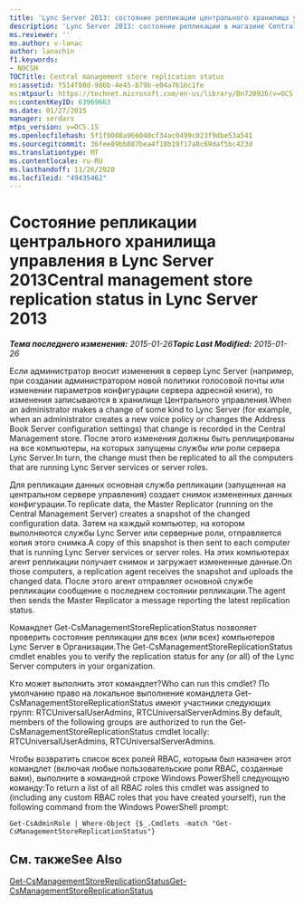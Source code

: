 ```yaml
---
title: 'Lync Server 2013: состояние репликации центрального хранилища управления'
description: 'Lync Server 2013: состояние репликации в магазине Central Management Store.'
ms.reviewer: ''
ms.author: v-lanac
author: lanachin
f1.keywords:
- NOCSH
TOCTitle: Central management store replication status
ms:assetid: f514f88d-986b-4e45-b79b-e04a7616c1fe
ms:mtpsurl: https://technet.microsoft.com/en-us/library/Dn720926(v=OCS.15)
ms:contentKeyID: 63969663
ms.date: 01/27/2015
manager: serdars
mtps_version: v=OCS.15
ms.openlocfilehash: 5f1f9008a966040cf34ac0499c023f9dbe53a541
ms.sourcegitcommit: 36fee89bb887bea4f18b19f17a8c69daf5bc423d
ms.translationtype: MT
ms.contentlocale: ru-RU
ms.lasthandoff: 11/26/2020
ms.locfileid: "49435462"
---
```

# <a name="central-management-store-replication-status-in-lync-server-2013"></a><span data-ttu-id="8ecc5-103">Состояние репликации центрального хранилища управления в Lync Server 2013</span><span class="sxs-lookup"><span data-stu-id="8ecc5-103">Central management store replication status in Lync Server 2013</span></span>

<div data-xmlns="http://www.w3.org/1999/xhtml">

<div class="topic" data-xmlns="http://www.w3.org/1999/xhtml" data-msxsl="urn:schemas-microsoft-com:xslt" data-cs="https://msdn.microsoft.com/">

<div data-asp="https://msdn2.microsoft.com/asp">



</div>

<div id="mainSection">

<div id="mainBody"><span data-ttu-id="8ecc5-104">

<span> </span></span><span class="sxs-lookup"><span data-stu-id="8ecc5-104">

<span> </span></span></span>

<span data-ttu-id="8ecc5-105">_**Тема последнего изменения:** 2015-01-26_</span><span class="sxs-lookup"><span data-stu-id="8ecc5-105">_**Topic Last Modified:** 2015-01-26_</span></span>

<span data-ttu-id="8ecc5-106">Если администратор вносит изменения в сервер Lync Server (например, при создании администратором новой политики голосовой почты или изменении параметров конфигурации сервера адресной книги), то изменения записываются в хранилище Центрального управления.</span><span class="sxs-lookup"><span data-stu-id="8ecc5-106">When an administrator makes a change of some kind to Lync Server (for example, when an administrator creates a new voice policy or changes the Address Book Server configuration settings) that change is recorded in the Central Management store.</span></span> <span data-ttu-id="8ecc5-107">После этого изменения должны быть реплицированы на все компьютеры, на которых запущены службы или роли сервера Lync Server.</span><span class="sxs-lookup"><span data-stu-id="8ecc5-107">In turn, the change must then be replicated to all the computers that are running Lync Server services or server roles.</span></span>

<span data-ttu-id="8ecc5-108">Для репликации данных основная служба репликации (запущенная на центральном сервере управления) создает снимок измененных данных конфигурации.</span><span class="sxs-lookup"><span data-stu-id="8ecc5-108">To replicate data, the Master Replicator (running on the Central Management Server) creates a snapshot of the changed configuration data.</span></span> <span data-ttu-id="8ecc5-109">Затем на каждый компьютер, на котором выполняются службы Lync Server или серверные роли, отправляется копия этого снимка.</span><span class="sxs-lookup"><span data-stu-id="8ecc5-109">A copy of this snapshot is then sent to each computer that is running Lync Server services or server roles.</span></span> <span data-ttu-id="8ecc5-110">На этих компьютерах агент репликации получает снимок и загружает измененные данные.</span><span class="sxs-lookup"><span data-stu-id="8ecc5-110">On those computers, a replication agent receives the snapshot and uploads the changed data.</span></span> <span data-ttu-id="8ecc5-111">После этого агент отправляет основной службе репликации сообщение о последнем состоянии репликации.</span><span class="sxs-lookup"><span data-stu-id="8ecc5-111">The agent then sends the Master Replicator a message reporting the latest replication status.</span></span>

<span data-ttu-id="8ecc5-112">Командлет Get-CsManagementStoreReplicationStatus позволяет проверить состояние репликации для всех (или всех) компьютеров Lync Server в Организации.</span><span class="sxs-lookup"><span data-stu-id="8ecc5-112">The Get-CsManagementStoreReplicationStatus cmdlet enables you to verify the replication status for any (or all) of the Lync Server computers in your organization.</span></span>

<span data-ttu-id="8ecc5-113">Кто может выполнить этот командлет?</span><span class="sxs-lookup"><span data-stu-id="8ecc5-113">Who can run this cmdlet?</span></span> <span data-ttu-id="8ecc5-114">По умолчанию право на локальное выполнение командлета Get-CsManagementStoreReplicationStatus имеют участники следующих групп: RTCUniversalUserAdmins, RTCUniversalServerAdmins.</span><span class="sxs-lookup"><span data-stu-id="8ecc5-114">By default, members of the following groups are authorized to run the Get-CsManagementStoreReplicationStatus cmdlet locally: RTCUniversalUserAdmins, RTCUniversalServerAdmins.</span></span>

<span data-ttu-id="8ecc5-115">Чтобы возвратить список всех ролей RBAC, которым был назначен этот командлет (включая любые пользовательские роли RBAC, созданные вами), выполните в командной строке Windows PowerShell следующую команду:</span><span class="sxs-lookup"><span data-stu-id="8ecc5-115">To return a list of all RBAC roles this cmdlet was assigned to (including any custom RBAC roles that you have created yourself), run the following command from the Windows PowerShell prompt:</span></span>

    Get-CsAdminRole | Where-Object {$_.Cmdlets -match "Get-CsManagementStoreReplicationStatus"}

<div>

## <a name="see-also"></a><span data-ttu-id="8ecc5-116">См. также</span><span class="sxs-lookup"><span data-stu-id="8ecc5-116">See Also</span></span>


[<span data-ttu-id="8ecc5-117">Get-CsManagementStoreReplicationStatus</span><span class="sxs-lookup"><span data-stu-id="8ecc5-117">Get-CsManagementStoreReplicationStatus</span></span>](https://docs.microsoft.com/powershell/module/skype/Get-CsManagementStoreReplicationStatus)  
  

<span data-ttu-id="8ecc5-118"></div>

</div>

<span> </span>

</div>

</div>

</span><span class="sxs-lookup"><span data-stu-id="8ecc5-118"></div>

</div>

<span> </span>

</div>

</div>

</span></span></div>


